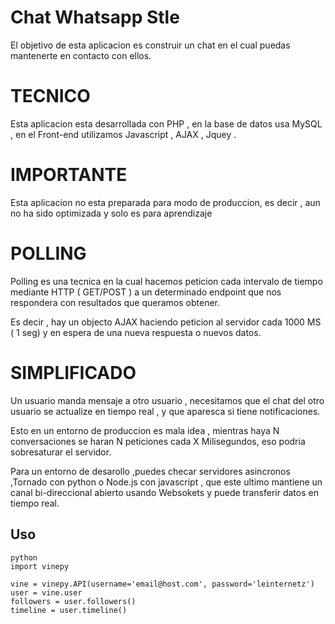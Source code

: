 Chat Whatsapp Stle
===================

El objetivo de esta aplicacion es construir un chat en el cual puedas mantenerte en  contacto con ellos.


TECNICO
=======

Esta aplicacion esta desarrollada con PHP , en la base de datos usa MySQL , en el Front-end utilizamos Javascript , AJAX , 
Jquey .

IMPORTANTE
=========

Esta aplicacion no esta preparada para modo de produccion, es decir , aun no ha sido optimizada y solo es para aprendizaje


POLLING
=======

Polling es una tecnica en la cual hacemos peticion cada intervalo de tiempo mediante HTTP ( GET/POST ) a un determinado endpoint que nos
respondera con resultados que queramos obtener.

Es decir , hay un objecto AJAX haciendo peticion al servidor cada 1000 MS ( 1 seg) y en espera de una nueva respuesta o 
nuevos datos.

SIMPLIFICADO
============
Un usuario manda mensaje a otro usuario , necesitamos que el chat del otro usuario se actualize en tiempo real , y que 
aparesca si tiene notificaciones. 

Esto en un entorno de produccion es mala idea , mientras haya N conversaciones se haran N peticiones cada X Milisegundos,
eso podria sobresaturar el servidor.

Para un entorno de desarollo ,puedes checar servidores asincronos ,Tornado con python o Node.js con javascript , que este ultimo
mantiene un canal bi-direccional abierto usando Websokets y puede transferir datos en tiempo real.





 



## Uso

```
python
import vinepy

vine = vinepy.API(username='email@host.com', password='leinternetz')
user = vine.user
followers = user.followers()
timeline = user.timeline()

```

